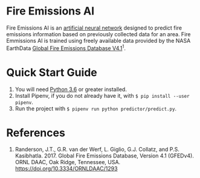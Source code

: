 # Fire Emissions AI

Fire Emissions AI is an [artificial neural network](https://en.wikipedia.org/wiki/Artificial_neural_network) designed to predict fire emissions information based on previously collected data for an area. Fire Emmissions AI is trained using freely available data provided by the NASA EarthData [Global Fire Emissions Database V4.1](https://daac.ornl.gov/cgi-bin/dsviewer.pl?ds_id=1293)<sup>1</sup>.

# Quick Start Guide

1. You will need [Python 3.6](https://www.python.org/downloads/) or greater installed.
2. Install Pipenv, if you do not already have it, with `$ pip install --user pipenv`.
3. Run the project with `$ pipenv run python predictor/predict.py`.

# References

1. Randerson, J.T., G.R. van der Werf, L. Giglio, G.J. Collatz, and P.S. Kasibhatla. 2017. Global Fire Emissions Database, Version 4.1 (GFEDv4). ORNL DAAC, Oak Ridge, Tennessee, USA. https://doi.org/10.3334/ORNLDAAC/1293
